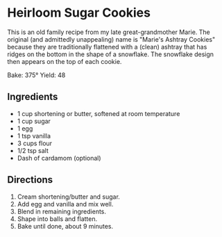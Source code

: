 Heirloom Sugar Cookies
======================

This is an old family recipe from my late great-grandmother Marie. The original (and admittedly unappealing) name is "Marie's Ashtray Cookies" because they are traditionally flattened with a (clean) ashtray that has ridges on the bottom in the shape of a snowflake. The snowflake design then appears on the top of each cookie.

Bake: 375°
Yield: 48

Ingredients
-----------
* 1 cup shortening or butter, softened at room temperature
* 1 cup sugar
* 1 egg
* 1 tsp vanilla
* 3 cups flour
* 1/2 tsp salt
* Dash of cardamom (optional)

Directions
----------
1. Cream shortening/butter and sugar.
2. Add egg and vanilla and mix well.
3. Blend in remaining ingredients.
4. Shape into balls and flatten.
5. Bake until done, about 9 minutes.
